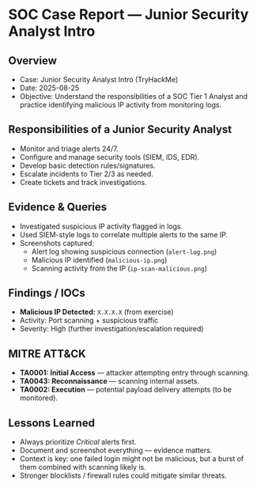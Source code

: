 # SOC Case Report — Junior Security Analyst Intro

## Overview
- Case: Junior Security Analyst Intro (TryHackMe)
- Date: 2025-08-25
- Objective: Understand the responsibilities of a SOC Tier 1 Analyst and practice identifying malicious IP activity from monitoring logs.

## Responsibilities of a Junior Security Analyst
- Monitor and triage alerts 24/7.
- Configure and manage security tools (SIEM, IDS, EDR).
- Develop basic detection rules/signatures.
- Escalate incidents to Tier 2/3 as needed.
- Create tickets and track investigations.


## Evidence & Queries
- Investigated suspicious IP activity flagged in logs.
- Used SIEM-style logs to correlate multiple alerts to the same IP.
- Screenshots captured:
  - Alert log showing suspicious connection (`alert-log.png`)
  - Malicious IP identified (`malicious-ip.png`)
  - Scanning activity from the IP (`ip-scan-malicious.png`) 

## Findings / IOCs
- **Malicious IP Detected:** `X.X.X.X` (from exercise)
- Activity: Port scanning + suspicious traffic
- Severity: High (further investigation/escalation required)

## MITRE ATT&CK
- **TA0001: Initial Access** — attacker attempting entry through scanning.
- **TA0043: Reconnaissance** — scanning internal assets.
- **TA0002: Execution** — potential payload delivery attempts (to be monitored).

## Lessons Learned
- Always prioritize *Critical* alerts first.
- Document and screenshot everything — evidence matters.
- Context is key: one failed login might not be malicious, but a burst of them combined with scanning likely is.
- Stronger blocklists / firewall rules could mitigate similar threats.
